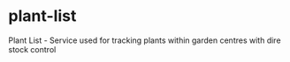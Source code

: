 # plant-list
Plant List - Service used for tracking plants within garden centres with dire stock control

